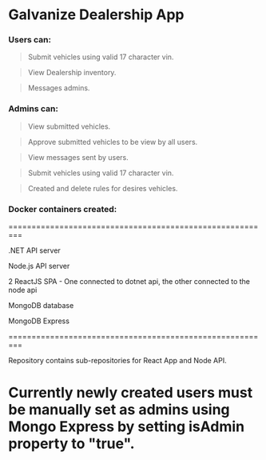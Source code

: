 # Galvanize Dealership App

### Users can:

>Submit vehicles using valid 17 character vin.

>View Dealership inventory.

>Messages admins.

### Admins can:

>View submitted vehicles.

>Approve submitted vehicles to be view by all users.

>View messages sent by users.

>Submit vehicles using valid 17 character vin.

>Created and delete rules for desires vehicles.



### Docker containers created:

=========================================================

.NET API server

Node.js API server

2 ReactJS SPA - One connected to dotnet api, the other connected to the node api

MongoDB database

MongoDB Express

=========================================================

Repository contains sub-repositories for React App and Node API.

# Currently newly created users must be manually set as admins using Mongo Express by setting isAdmin property to "true".


